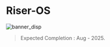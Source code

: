 # Riser-OS

![banner_disp](https://github.com/user-attachments/assets/39fd4c2a-0889-42c2-a568-0af93b71b8d5)

<!-- ![riseros](https://github.com/user-attachments/assets/5ed93375-26ba-4e14-aea2-3c5fde31d186) -->
> Expected Completion : Aug - 2025.


